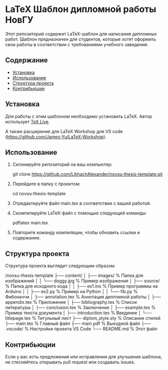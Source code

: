 # LaTeX Шаблон дипломной работы НовГУ

Этот репозиторий содержит LaTeX-шаблон для написания дипломных работ. Шаблон предназначен для студентов, которые хотят оформить свои работы в соответствии с требованиями учебного заведения.

## Содержание

- [Установка](#установка)
- [Использование](#использование)
- [Структура проекта](#структура-проекта)
- [Контрибьюции](#контрибьюции)

## Установка

Для работы с этим шаблоном необходимо установить LaTeX. Автор использует [TeX Live](https://www.tug.org/texlive/).

А также расширение для LaTeX Workshop для VS code (https://github.com/James-Yu/LaTeX-Workshop).


## Использование

1. Склонируйте репозиторий на ваш компьютер:

   git clone https://github.com/LikhachAlexander/novsu-thesis-template.git

2. Перейдите в папку с проектом:

   cd novsu-thesis-template

3. Отредактируйте файл main.tex в соответствии с вашей работой.

4. Скомпилируйте LaTeX-файл с помощью следующей команды:

   pdflatex main.tex

5. Повторите команду компиляции, чтобы обновить ссылки и содержание.

## Структура проекта

Структура проекта выглядит следующим образом:

/novsu-thesis-template
 ├── content/
 │   ├── images/             % Папка для изображений
 │   │   └── doggy.jpg       % Пример изображения
 │   ├── source/             % Папка для исходного кода
 │   │   ├── ex1.ino         % Пример программы на Arduino
 │   │   ├── ex2.py          % Пример на Python
 │   │   └── fib.py          % Фибоначчи
 │   ├── annotation.tex      % Аннотация дипломной работы
 │   ├── appendix.tex        % Приложение
 │   ├── bibliography.tex    % Список литературы
 │   ├── conclusion.tex      % Заключение
 │   ├── example.tex         % Пример текста документа
 │   ├── introduction.tex    % Введение
 │   └── titlepage.tex       % Титульный лист
 ├── diplom_style.sty         % Описание стилей
 ├── main.tex                 % Главный файл
 ├── main.pdf                 % Выходной файл
 ├── .vscode/                 % Настройки проекта VS Code
 └── README.md                % Этот файл

## Контрибьюции

Если у вас есть предложения или исправления для улучшения шаблона, не стесняйтесь открывать pull request или создавать issues.

